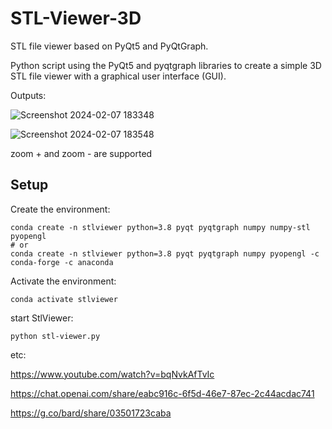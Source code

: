 # STL-Viewer-3D
 
STL file viewer based on PyQt5 and PyQtGraph.

Python script using the PyQt5 and pyqtgraph libraries to create a simple 3D STL file viewer with a graphical user interface (GUI).


Outputs:

![Screenshot 2024-02-07 183348](https://github.com/UbaydullohML/STL-Viewer-3D/assets/75980506/97a21be0-b156-4c26-a012-7f16ef56c1c5)

![Screenshot 2024-02-07 183548](https://github.com/UbaydullohML/STL-Viewer-3D/assets/75980506/00d00032-15eb-48b3-b6cb-084c75397db5)

zoom + and zoom - are supported 

## Setup

Create the environment:

    conda create -n stlviewer python=3.8 pyqt pyqtgraph numpy numpy-stl pyopengl
    # or
    conda create -n stlviewer python=3.8 pyqt pyqtgraph numpy pyopengl -c conda-forge -c anaconda


Activate the environment:

    conda activate stlviewer

start StlViewer:

    python stl-viewer.py




etc:

https://www.youtube.com/watch?v=bqNvkAfTvIc

https://chat.openai.com/share/eabc916c-6f5d-46e7-87ec-2c44acdac741

https://g.co/bard/share/03501723caba
